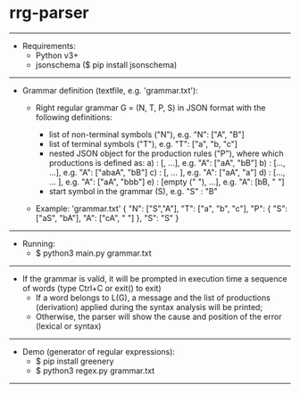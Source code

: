 # rrg-parser

-------------------------------

- Requirements:
	+ Python v3+
	+ jsonschema ($ pip install jsonschema)

-------------------------------

- Grammar definition (textfile, e.g. 'grammar.txt'):
	+ Right regular grammar G = (N, T, P, S) in JSON format with the following definitions:
		- list of non-terminal symbols ("N"), e.g. "N": ["A", "B"]
		- list of terminal symbols ("T"), e.g. "T": ["a", "b, "c"]
		- nested JSON object for the production rules ("P"), where which productions is defined as:
			a) <non-terminal>: [<terminal><non-terminal>, ...], e.g. "A": ["aA", "bB"]
			b) <terminal>: [<terminal>...<terminal><non-terminal>, ...], e.g. "A": ["abaA", "bB"]
			c) <non-terminal>: [<terminal>, ... ], e.g. "A": ["aA", "a"]
			d) <non-terminal>: [<terminal>...<terminal>, ... ], e.g. "A": ["aA", "bbb"]
			e) <non-terminal>: [empty (" "), ...], e.g. "A": [bB, " "]
		- start symbol in the grammar (S), e.g. "S" : "B"
		
	+ Example: 'grammar.txt'
		{
			"N": ["S","A"],
			"T": ["a", "b", "c"],
			"P": {
				"S": ["aS", "bA"],
				"A": ["cA", " "]
			},
			"S": "S"
		}

-------------------------------

- Running:
	+ $ python3 main.py grammar.txt

-------------------------------

- If the grammar is valid, it will be prompted in execution time a sequence of words (type Ctrl+C or exit() to exit)
	+ If a word belongs to L(G), a message and the list of productions (derivation) applied during the syntax analysis will be printed;
	+ Otherwise, the parser will show the cause and position of the error (lexical or syntax) 

-------------------------------

- Demo (generator of regular expressions):
	+ $ pip install greenery
	+ $ python3 regex.py grammar.txt

-------------------------------
